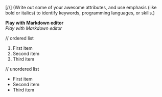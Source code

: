  [//]  (Write out some of your awesome attributes, and use emphasis (like bold or italics) to identify keywords, programming languages, or skills.)
 
**Play with Markdown editor** <br>
*Play with Markdown editor* <br>

// ordered list
1. First item
2. Second item
3. Third item

// unordered list
- First item
- Second item
- Third item
